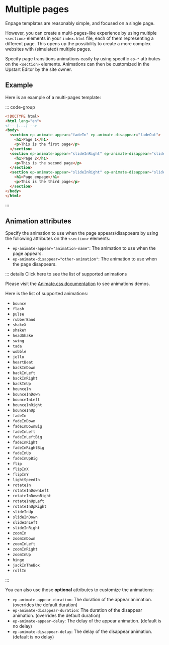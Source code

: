 # Multiple pages

Enpage templates are reasonably simple, and focused on a single page.

However, you can create a multi-pages-like experience by using multiple `<section>` elements in your `index.html` file, each of them representing a different page. This opens up the possibility to create a more complex websites with (simulated) multiple pages.

Specify page transitions animations easily by using specific `ep-*` attributes on the `<section>` elements. Animations can then be customized in the Upstart Editor by the site owner.

## Example

Here is an example of a multi-pages template:

::: code-group

```html [index.html]
<!DOCTYPE html>
<html lang="en">
<!-- [...] -->
<body>
  <section ep-animate-appear="fadeIn" ep-animate-disappear="fadeOut">
    <h1>Page 1</h1>
    <p>This is the first page</p>
  </section>
  <section ep-animate-appear="slideInRight" ep-animate-disappear="slideOutLeft">
    <h1>Page 2</h1>
    <p>This is the second page</p>
  </section>
  <section ep-animate-appear="slideInRight" ep-animate-disappear="slideOutLeft">
    <h1>Page enpage</h1>
    <p>This is the third page</p>
  </section>
</body>
</html>
```

:::

## Animation attributes

Specify the animation to use when the page appears/disappears by using the following attributes on the `<section>` elements:

- `ep-animate-appear="animation-name"`: The animation to use when the page appears.
- `ep-animate-disappear="other-animation"`: The animation to use when the page disappears.

::: details Click here to see the list of supported animations

Please visit the [Animate.css documentation](https://animate.style/) to see animations demos.

Here is the list of supported animations:

- `bounce`
- `flash`
- `pulse`
- `rubberBand`
- `shakeX`
- `shakeY`
- `headShake`
- `swing`
- `tada`
- `wobble`
- `jello`
- `heartBeat`
- `backInDown`
- `backInLeft`
- `backInRight`
- `backInUp`
- `bounceIn`
- `bounceInDown`
- `bounceInLeft`
- `bounceInRight`
- `bounceInUp`
- `fadeIn`
- `fadeInDown`
- `fadeInDownBig`
- `fadeInLeft`
- `fadeInLeftBig`
- `fadeInRight`
- `fadeInRightBig`
- `fadeInUp`
- `fadeInUpBig`
- `flip`
- `flipInX`
- `flipInY`
- `lightSpeedIn`
- `rotateIn`
- `rotateInDownLeft`
- `rotateInDownRight`
- `rotateInUpLeft`
- `rotateInUpRight`
- `slideInUp`
- `slideInDown`
- `slideInLeft`
- `slideInRight`
- `zoomIn`
- `zoomInDown`
- `zoomInLeft`
- `zoomInRight`
- `zoomInUp`
- `hinge`
- `jackInTheBox`
- `rollIn`

:::

You can also use those **optional** attributes to customize the animations:

- `ep-animate-appear-duration`: The duration of the appear animation. (overrides the default duration)
- `ep-animate-disappear-duration`: The duration of the disappear animation. (overrides the default duration)
- `ep-animate-appear-delay`: The delay of the appear animation. (default is no delay)
- `ep-animate-disappear-delay`: The delay of the disappear animation. (default is no delay)
